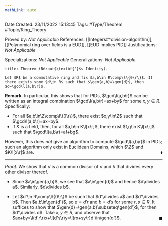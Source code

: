 ```yaml
---
mathLink: auto
---
```


<div class="topSpace"></div>

Date Created: 23/11/2022 15:13:45
Tags: #Type/Theorem #Topic/Ring_Theory

Proved by: <i>Not Applicable</i>
References: [[Integers#^division-algorithm]], [[Polynomial ring over fields is a EUD]], [[EUD implies PID]]
Justifications: <i>Not Applicable</i>

Specializations: <i>Not Applicable</i>
Generalizations: <i>Not Applicable</i>

``` ad-Theorem
title: Theorem (Bézout$\textbf{'}$s Identity).

Let $R$ be a commutative ring and fix $a,b\in R\comp\l\{0\r\}$. If there exists some $d\in R$ such that $\gen{a,b}=\gen{d}$, then $d=\gcd\l(a,b\r)$.

```

<b>Remark.</b> In particular, this shows that for PIDs, $\gcd\l(a,b\r)$ can be written as an integral combination $\gcd\l(a,b\r)=ax+by$ for some $x,y\in R$. Specifically:
* For all $a,b\in\Z\comp\l\{0\r\}$, there exist $x,y\in\Z$ such that $\gcd\l(a,b\r)=ax+by$.
* If $K$ is a field, then, for all $a,b\in K\l[x\r]$, there exist $f,g\in K\l[x\r]$ such that $\gcd\l(a,b\r)=af+bg$.

However, this does <i>not</i> give an algorithm to compute $\gcd\l(a,b\r)$ in PIDs; such an algorithm only exist in Euclidean Domains, which $\Z$ and $K\l[x\r]$ are.<span style="float:right;">$\blacklozenge$</span>

---

<i>Proof.</i> We show that $d$ is a common divisor of $a$ and $b$ that divides every other divisor thereof.
* Since $a\in\gen{a,b}$, we see that $a\in\gen{d}$ and hence $d\divides a$. Similarly, $d\divides b$.

* Let $d'\in R\comp\l\{0\r\}$ be such that $d'\divides a$ and $d'\divides b$. Then $a,b\in\gen{d'}$, so $a=d'r$ and $b=d's$ for some $r,s\in R$. It suffices to show that $\gen{d}=\gen{a,b}\subseteq\gen{d'}$, for then $d'\divides d$. Take $x,y\in R$, and observe that $ax+by=\l(d'r\r)x+\l(d's\r)y=\l(rx+sy\r)d'\in\gen{d'}$.<span style="float:right;">$\blacksquare$</span>
